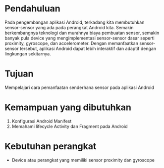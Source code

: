 # Pendahuluan
Pada pengembangan aplikasi Android, terkadang kita membutuhkan sensor-sensor yang ada pada perangkat Android kita. Semakin berkembangnya teknologi dan murahnya biaya pembuatan sensor, semakin banyak pula device yang mengimplementasi sensor-sensor dasar seperti proximity, gyroscope, dan accelerometer. Dengan memanfaatkan sensor-sensor tersebut, aplikasi Android dapat lebih interaktif dan adaptif dengan lingkungan sekitarnya.

# Tujuan
Mempelajari cara pemanfaatan senderhana sensor pada aplikasi Android

# Kemampuan yang dibutuhkan

1. Konfigurasi Android Manifest
2. Memahami lifecycle Activity dan Fragment pada Android

# Kebutuhan perangkat

- Device atau perangkat yang memiliki sensor proximity dan gyroscope